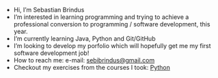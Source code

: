 - Hi, I’m Sebastian Brindus
- I’m interested in learning programming and trying to achieve a professional conversion to programming / software development, this year.
- I’m currently learning Java, Python and Git/GitHub
- I’m looking to develop my porfolio which will hopefully get me my first software development job!
- How to reach me: e-mail: sebibrindus@gmail.com
- Checkout my exercises from the courses I took: [Python](git@github.com:sebibrindus/python_exercises.git)

<!---
sebibrindus/sebibrindus is a ✨ special ✨ repository because its `README.md` (this file) appears on your GitHub profile.
You can click the Preview link to take a look at your changes.
--->
